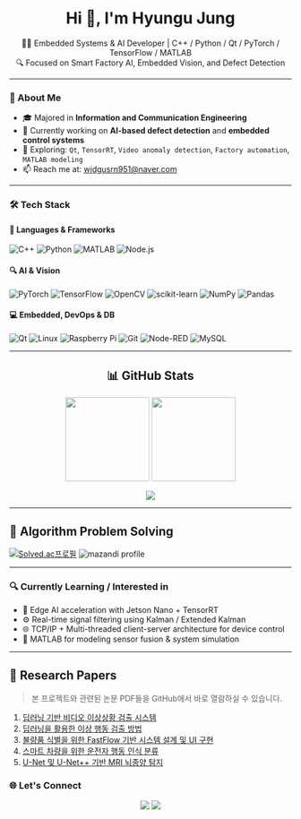 <h1 align="center">Hi 👋, I'm Hyungu Jung</h1>
<p align="center">
  👨‍💻 Embedded Systems & AI Developer | C++ / Python / Qt / PyTorch / TensorFlow / MATLAB<br>
  🔍 Focused on Smart Factory AI, Embedded Vision, and Defect Detection
</p>

---

### 🧠 About Me

- 🎓 Majored in **Information and Communication Engineering**
- 🔭 Currently working on **AI-based defect detection** and **embedded control systems**
- 🌱 Exploring: `Qt`, `TensorRT`, `Video anomaly detection`, `Factory automation`, `MATLAB modeling`
- 📫 Reach me at: [wjdgusrn951@naver.com](mailto:wjdgusrn951@naver.com)
<!-- - 🌐 Portfolio: [https://your-portfolio-link.com](https://your-portfolio-link.com) -->

---

### 🛠️ Tech Stack

#### 🧾 Languages & Frameworks
![C++](https://img.shields.io/badge/C++-00599C?style=flat&logo=cplusplus&logoColor=white)
![Python](https://img.shields.io/badge/Python-3776AB?style=flat&logo=python&logoColor=white)
![MATLAB](https://img.shields.io/badge/MATLAB-0076A8?style=flat&logo=mathworks&logoColor=white)
![Node.js](https://img.shields.io/badge/Node.js-339933?style=flat&logo=nodedotjs&logoColor=white)

#### 🔍 AI & Vision
![PyTorch](https://img.shields.io/badge/PyTorch-EE4C2C?style=flat&logo=PyTorch&logoColor=white)
![TensorFlow](https://img.shields.io/badge/TensorFlow-FF6F00?style=flat&logo=TensorFlow&logoColor=white)
![OpenCV](https://img.shields.io/badge/OpenCV-5C3EE8?style=flat&logo=opencv&logoColor=white)
![scikit-learn](https://img.shields.io/badge/scikit--learn-F7931E?style=flat&logo=scikit-learn&logoColor=white)
![NumPy](https://img.shields.io/badge/NumPy-013243?style=flat&logo=numpy&logoColor=white)
![Pandas](https://img.shields.io/badge/Pandas-150458?style=flat&logo=pandas&logoColor=white)

#### 💻 Embedded, DevOps & DB
![Qt](https://img.shields.io/badge/Qt-41CD52?style=flat&logo=qt&logoColor=white)
![Linux](https://img.shields.io/badge/Linux-FCC624?style=flat&logo=linux&logoColor=black)
![Raspberry Pi](https://img.shields.io/badge/RaspberryPi-C51A4A?style=flat&logo=raspberrypi&logoColor=white)
![Git](https://img.shields.io/badge/Git-F05032?style=flat&logo=git&logoColor=white)
![Node-RED](https://img.shields.io/badge/Node--RED-B40000?style=flat&logo=nodered&logoColor=white)
![MySQL](https://img.shields.io/badge/MySQL-4479A1?style=flat&logo=mysql&logoColor=white)

<!-- 
### 📂 Featured Projects

| Project | Description | Stack |
|--------|-------------|-------|
| [🧠 FastFlow Defect Detection](https://github.com/your-username/fastflow-defect-detection) | Real-time unsupervised anomaly detection on manufacturing data using FastFlow | PyTorch, OpenCV, ResNet |
| [🎮 Embedded Qt App](https://github.com/your-username/qt-embedded-ui) | Embedded banking system with GUI and file-based logging | C++, Qt, SQLite |
| [📷 Video Anomaly Detection](https://github.com/your-username/video-anomaly-detection) | ConvNeXt-based real-time abnormality detector for dashboard footage | PyTorch, OpenCV |
| [🧪 MATLAB Sensor Modeling](https://github.com/your-username/matlab-sensor-sim) | Sensor signal modeling and noise simulation for IMU/LiDAR fusion | MATLAB, Simulink |
-->
---

<h2 align="center">📊 GitHub Stats</h2>

<p align="center">
  <img src="https://github-readme-stats.vercel.app/api?username=currentnine&show_icons=true&theme=tokyonight&count_private=true&include_all_commits=true" height="150" />
  <img src="https://github-readme-stats.vercel.app/api/top-langs/?username=currentnine&layout=compact&theme=tokyonight&hide=javascript,html&exclude_repo=test,sandbox" height="150" />
</p>

<p align="center">
  <img src="https://streak-stats.demolab.com/?user=currentnine&theme=tokyonight&hide_border=true" />
</p>

---

## 🧩 Algorithm Problem Solving

[![Solved.ac프로필](http://mazassumnida.wtf/api/v2/generate_badge?boj=wjdgusrn951)](https://solved.ac/wjdgusrn951) ![mazandi profile](http://mazandi.herokuapp.com/api?handle=wjdgusrn951&theme=warm)



---

### 🔍 Currently Learning / Interested in

- 🧠 Edge AI acceleration with Jetson Nano + TensorRT  
- ⚙️ Real-time signal filtering using Kalman / Extended Kalman  
- 🌐 TCP/IP + Multi-threaded client-server architecture for device control  
- 🧩 MATLAB for modeling sensor fusion & system simulation

---

## 📄 Research Papers

> 본 프로젝트와 관련된 논문 PDF들을 GitHub에서 바로 열람하실 수 있습니다.

1. [딥러닝 기반 비디오 이상상황 검출 시스템](https://github.com/currentnine/currentnine/blob/main/files_pdf/딥러닝%20기반%20비디오%20이상상황%20검출%20시스템.pdf)
2. [딥러닝을 활용한 이상 행동 검출 방법](https://github.com/currentnine/currentnine/blob/main/files_pdf/딥러닝을%20활용한%20이상%20행동%20검출%20방법.pdf)
3. [불량품 식별을 위한 FastFlow 기반 시스템 설계 및 UI 구현](https://github.com/currentnine/currentnine/blob/main/files_pdf/불량품%20식별을%20위한%20FastFlow%20기반%20시스템%20설계%20및%20UI%20구현.pdf)
4. [스마트 차량을 위한 운전자 행동 인식 분류](https://github.com/currentnine/currentnine/blob/main/files_pdf/스마트%20차량을%20위한%20운전자%20행동%20인식%20분류.pdf)
5. [U-Net 및 U-Net++ 기반 MRI 뇌종양 탐지](https://github.com/currentnine/currentnine/blob/main/files_pdf/U-Net%20및%20U-Net++%20기반%20MRI%20뇌종양%20탐지.pdf)


### 🌐 Let's Connect

<p align="center">
  <a href="mailto:wjdgusrn951@naver.com"><img src="https://img.shields.io/badge/Email-wjdgusrn951@naver.com-D14836?style=flat&logo=gmail&logoColor=white"/></a>
  <a href="https://github.com/currentnine"><img src="https://img.shields.io/badge/Blog-Portfolio-24292e?style=flat&logo=githubpages&logoColor=white"/></a>
</p>
